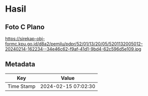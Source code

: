 # Hasil

## Foto C Plano

https://sirekap-obj-formc.kpu.go.id/d8a2/pemilu/pdpr/52/01/13/20/05/5201132005012-20240214-162234--34e46c62-f9af-41d1-9bd4-62c596d5e109.jpg


## Metadata

| Key        | Value               |
| ---------- | ------------------- |
| Time Stamp | 2024-02-15 07:02:30 |



